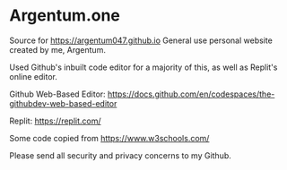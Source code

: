 # Argentum.one
Source for https://argentum047.github.io
General use personal website created by me, Argentum.

Used Github's inbuilt code editor for a majority of this, as well as Replit's online editor.

Github Web-Based Editor: https://docs.github.com/en/codespaces/the-githubdev-web-based-editor

Replit: https://replit.com/

Some code copied from https://www.w3schools.com/

Please send all security and privacy concerns to my Github.

